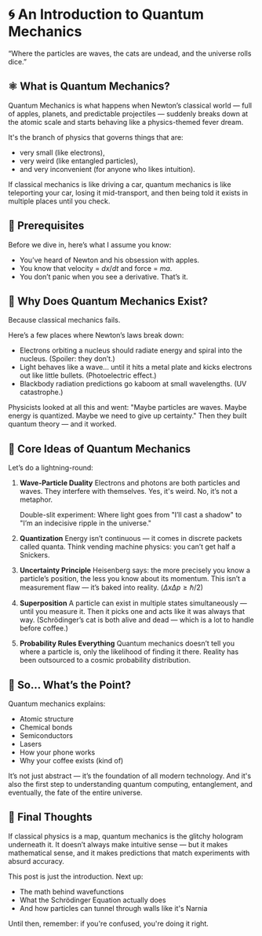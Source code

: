 # 🌀 An Introduction to Quantum Mechanics
“Where the particles are waves, the cats are undead, and the universe rolls dice.”

## ⚛️ What is Quantum Mechanics?
Quantum Mechanics is what happens when Newton’s classical world — full of apples, planets, and predictable projectiles — suddenly breaks down at the atomic scale and starts behaving like a physics-themed fever dream.

It's the branch of physics that governs things that are:

* very small (like electrons),
* very weird (like entangled particles),
* and very inconvenient (for anyone who likes intuition).

If classical mechanics is like driving a car, quantum mechanics is like teleporting your car, losing it mid-transport, and then being told it exists in multiple places until you check.

## 🧠 Prerequisites
Before we dive in, here’s what I assume you know:

* You’ve heard of Newton and his obsession with apples.
* You know that velocity = $dx/dt$ and force = $ma$.
* You don’t panic when you see a derivative. That’s it.

## 🎯 Why Does Quantum Mechanics Exist?
Because classical mechanics fails.

Here’s a few places where Newton’s laws break down:

* Electrons orbiting a nucleus should radiate energy and spiral into the nucleus. (Spoiler: they don’t.)
* Light behaves like a wave… until it hits a metal plate and kicks electrons out like little bullets. (Photoelectric effect.)
* Blackbody radiation predictions go kaboom at small wavelengths. (UV catastrophe.)

Physicists looked at all this and went:
"Maybe particles are waves. Maybe energy is quantized. Maybe we need to give up certainty."
Then they built quantum theory — and it worked.

## 🔑 Core Ideas of Quantum Mechanics
Let’s do a lightning-round:

1.  **Wave-Particle Duality**
    Electrons and photons are both particles and waves. They interfere with themselves. Yes, it's weird. No, it’s not a metaphor.

    Double-slit experiment: Where light goes from "I’ll cast a shadow" to "I’m an indecisive ripple in the universe."

2.  **Quantization**
    Energy isn’t continuous — it comes in discrete packets called quanta.
    Think vending machine physics: you can’t get half a Snickers.

3.  **Uncertainty Principle**
    Heisenberg says: the more precisely you know a particle’s position, the less you know about its momentum.
    This isn’t a measurement flaw — it’s baked into reality. ($\Delta x \Delta p \ge \hbar/2$)

4.  **Superposition**
    A particle can exist in multiple states simultaneously — until you measure it. Then it picks one and acts like it was always that way.
    (Schrödinger’s cat is both alive and dead — which is a lot to handle before coffee.)

5.  **Probability Rules Everything**
    Quantum mechanics doesn’t tell you where a particle is, only the likelihood of finding it there.
    Reality has been outsourced to a cosmic probability distribution.

## 🧪 So… What’s the Point?
Quantum mechanics explains:

* Atomic structure
* Chemical bonds
* Semiconductors
* Lasers
* How your phone works
* Why your coffee exists (kind of)

It’s not just abstract — it’s the foundation of all modern technology. And it's also the first step to understanding quantum computing, entanglement, and eventually, the fate of the entire universe.

## 🎁 Final Thoughts
If classical physics is a map, quantum mechanics is the glitchy hologram underneath it.
It doesn’t always make intuitive sense — but it makes mathematical sense, and it makes predictions that match experiments with absurd accuracy.

This post is just the introduction. Next up:

* The math behind wavefunctions
* What the Schrödinger Equation actually does
* And how particles can tunnel through walls like it's Narnia

Until then, remember: if you're confused, you're doing it right.
